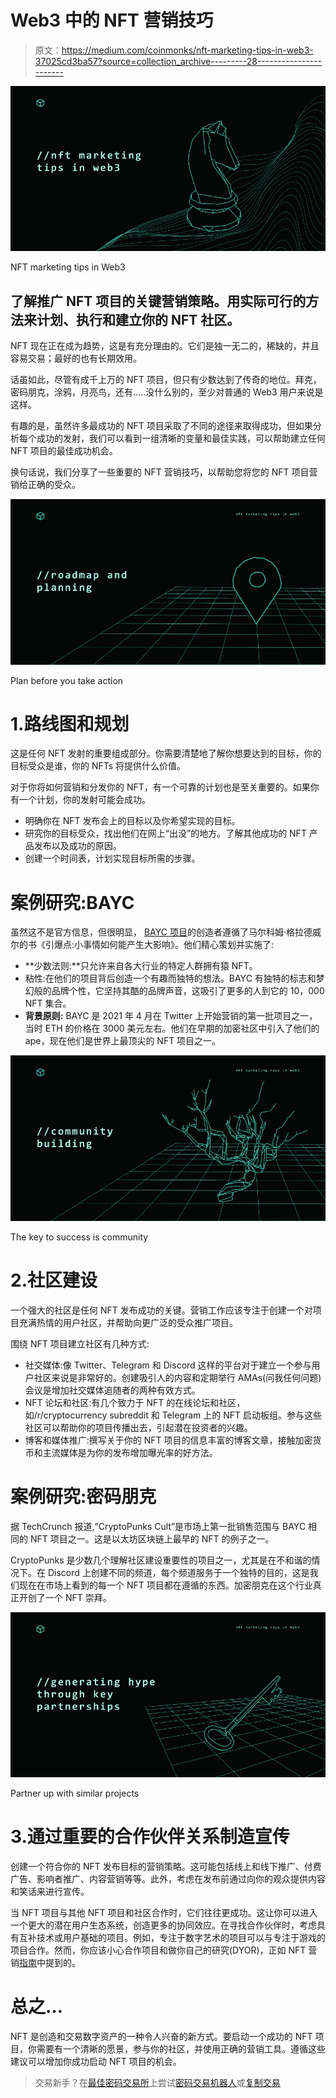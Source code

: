 # Web3 中的 NFT 营销技巧

> 原文：<https://medium.com/coinmonks/nft-marketing-tips-in-web3-37025cd3ba57?source=collection_archive---------28----------------------->

![](img/d53f042633966813442f477a7e540ee7.png)

NFT marketing tips in Web3

## 了解推广 NFT 项目的关键营销策略。用实际可行的方法来计划、执行和建立你的 NFT 社区。

NFT 现在正在成为趋势，这是有充分理由的。它们是独一无二的，稀缺的，并且容易交易；最好的也有长期效用。

话虽如此，尽管有成千上万的 NFT 项目，但只有少数达到了传奇的地位。拜克，密码朋克，涂鸦，月亮鸟，还有…..没什么别的，至少对普通的 Web3 用户来说是这样。

有趣的是，虽然许多最成功的 NFT 项目采取了不同的途径来取得成功，但如果分析每个成功的发射，我们可以看到一组清晰的变量和最佳实践，可以帮助建立任何 NFT 项目的最佳成功机会。

换句话说，我们分享了一些重要的 NFT 营销技巧，以帮助您将您的 NFT 项目营销给正确的受众。

![](img/ecbad5095bbd8638a70a2fcaa296e88d.png)

Plan before you take action

# 1.路线图和规划

这是任何 NFT 发射的重要组成部分。你需要清楚地了解你想要达到的目标，你的目标受众是谁，你的 NFTs 将提供什么价值。

对于你将如何营销和分发你的 NFT，有一个可靠的计划也是至关重要的。如果你有一个计划，你的发射可能会成功。

*   明确你在 NFT 发布会上的目标以及你希望实现的目标。
*   研究你的目标受众，找出他们在网上“出没”的地方。了解其他成功的 NFT 产品发布以及成功的原因。
*   创建一个时间表，计划实现目标所需的步骤。

# 案例研究:BAYC

虽然这不是官方信息，但很明显， [BAYC 项目](https://bettermarketing.pub/how-the-bored-ape-yacht-club-became-the-most-successful-nft-brand-5158a80f1bd9)的创造者遵循了马尔科姆·格拉德威尔的书《引爆点:小事情如何能产生大影响》。他们精心策划并实施了:

*   **少数法则:**只允许来自各大行业的特定人群拥有猿 NFT。
*   粘性:在他们的项目背后创造一个有趣而独特的想法。BAYC 有独特的标志和梦幻般的品牌个性，它坚持其酷的品牌声音，这吸引了更多的人到它的 10，000 NFT 集合。
*   **背景原则:** BAYC 是 2021 年 4 月在 Twitter 上开始营销的第一批项目之一，当时 ETH 的价格在 3000 美元左右。他们在早期的加密社区中引入了他们的 ape，现在他们是世界上最顶尖的 NFT 项目之一。

![](img/dd837be5d204b4555503abecdc62b405.png)

The key to success is community

# 2.社区建设

一个强大的社区是任何 NFT 发布成功的关键。营销工作应该专注于创建一个对项目充满热情的用户社区，并帮助向更广泛的受众推广项目。

围绕 NFT 项目建立社区有几种方式:

*   社交媒体:像 Twitter、Telegram 和 Discord 这样的平台对于建立一个参与用户社区来说是非常好的。创建吸引人的内容和定期举行 AMAs(问我任何问题)会议是增加社交媒体追随者的两种有效方式。
*   NFT 论坛和社区:有几个致力于 NFT 的在线论坛和社区，如/r/cryptocurrency subreddit 和 Telegram 上的 NFT 启动板组。参与这些社区可以帮助你的项目传播出去，引起潜在投资者的兴趣。
*   博客和媒体推广:撰写关于你的 NFT 项目的信息丰富的博客文章，接触加密货币和主流媒体是为你的发布增加曝光率的好方法。

# 案例研究:密码朋克

据 TechCrunch 报道,“CryptoPunks Cult”是市场上第一批销售范围与 BAYC 相同的 NFT 项目之一。这是以太坊区块链上最早的 NFT 的例子之一。

CryptoPunks 是少数几个理解社区建设重要性的项目之一，尤其是在不和谐的情况下。在 Discord 上创建不同的频道，每个频道服务于一个独特的目的，这是我们现在在市场上看到的每一个 NFT 项目都在遵循的东西。加密朋克在这个行业真正开创了一个 NFT 崇拜。

![](img/f68925d1660ef7ba65a1f77b5dcfefcf.png)

Partner up with similar projects

# 3.通过重要的合作伙伴关系制造宣传

创建一个符合你的 NFT 发布目标的营销策略。这可能包括线上和线下推广、付费广告、影响者推广、内容营销等等。此外，考虑在发布前通过向你的观众提供内容和笑话来进行宣传。

当 NFT 项目与其他 NFT 项目和社区合作时，它们往往更成功。这让你可以进入一个更大的潜在用户生态系统，创造更多的协同效应。在寻找合作伙伴时，考虑具有互补技术或用户基础的项目。例如，专注于数字艺术的项目可以与专注于游戏的项目合作。然而，你应该小心合作项目和做你自己的研究(DYOR)，正如 NFT 营销[指南](https://www.bueno.art/blog/nft-marketing-guide)中提到的。

# 总之…

NFT 是创造和交易数字资产的一种令人兴奋的新方式。要启动一个成功的 NFT 项目，你需要有一个清晰的愿景，参与你的社区，并使用正确的营销工具。遵循这些建议可以增加你成功启动 NFT 项目的机会。

> 交易新手？在[最佳密码交易所](/coinmonks/crypto-exchange-dd2f9d6f3769)上尝试[密码交易机器人](/coinmonks/crypto-trading-bot-c2ffce8acb2a)或[复制交易](/coinmonks/top-10-crypto-copy-trading-platforms-for-beginners-d0c37c7d698c)